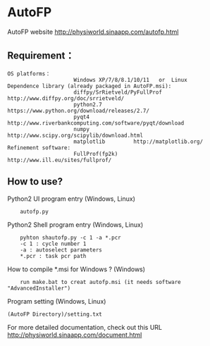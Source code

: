 # AutoFP

AutoFP website <http://physiworld.sinaapp.com/autofp.html>

## Requirement：
	
	OS platforms：
                         Windows XP/7/8/8.1/10/11	or  Linux
	Dependence library (already packaged in AutoFP.msi):
			 			 diffpy/SrRietveld/PyFullProf     http://www.diffpy.org/doc/srrietveld/
                         python2.7          https://www.python.org/download/releases/2.7/
                         pyqt4 	         http://www.riverbankcomputing.com/software/pyqt/download
                         numpy              http://www.scipy.org/scipylib/download.html
                         matplotlib         http://matplotlib.org/
	Refinement software: 
                         FullProf(fp2k) 		     http://www.ill.eu/sites/fullprof/

## How to use?
Python2 UI program entry (Windows, Linux)

		autofp.py

Python2 Shell program entry (Windows, Linux)

		pyhton shautofp.py -c 1 -a *.pcr
		-c 1 : cycle number 1
		-a : autoselect parameters
		*.pcr : task pcr path


How to compile *.msi for Windows ? (Windows)

		run make.bat to creat autofp.msi (it needs software "AdvancedInstaller")

Program setting (Windows, Linux)

	(AutoFP Directory)/setting.txt

For more detailed documentation, check out this URL <http://physiworld.sinaapp.com/document.html>